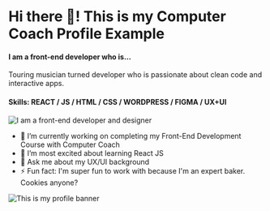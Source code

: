 # Hi there 👋! This is my Computer Coach Profile Example
#### I am a front-end developer who is...

Touring musician turned developer who is passionate about clean code and interactive apps. 

#### Skills: REACT / JS / HTML / CSS / WORDPRESS / FIGMA / UX+UI 

![I am a front-end developer and designer](https://images.unsplash.com/photo-1603468620905-8de7d86b781e?ixlib=rb-4.0.3&ixid=MnwxMjA3fDB8MHxwaG90by1wYWdlfHx8fGVufDB8fHx8&auto=format&fit=crop&w=350)


- 🔭 I’m currently working on completing my Front-End Development Course with Computer Coach
- 🌱 I’m most excited about learning React JS 
- 💬 Ask me about my UX/UI background  
- ⚡ Fun fact: I'm super fun to work with because I'm an expert baker. Cookies anyone? 

![This is my profile banner](https://github.com/ccfwd/ccfwd/blob/main/github-banner-example.png?raw=true)





